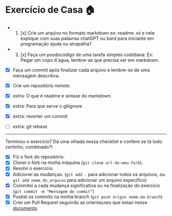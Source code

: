 # Exercício de Casa 🏠 

- 1. [x] Crie um arquivo no formato markdown ex: readme`.md` e nele explique com suas palavras chatGPT ou bard para iniciante em programação ajuda ou atrapalha?
- 2. [x] Faça um psodocódigo  de uma tarefa simples codidiana: Ex: Pegar um copo d`agua, lembre-se que precisa ser em markdown.
- [x] Faça um commit após finalizar cada arquivo e lembre-se de uma mensagem descritiva.
- [x] Crie um repositório remoto 

- [x] extra: O que é readme e sintase do markdown.
- [x] extra: Para que serve o gitignore
- [x] extra: reverter um commit
- [ ] extra: git rebase
---

Terminou o exercício? Dá uma olhada nessa checklist e confere se tá tudo certinho, combinado?!

- [x] Fiz o fork do repositório.
- [x] Clonei o fork na minha máquina (`git clone url-do-meu-fork`).
- [x] Resolvi o exercício.
- [x] Adicionei as mudanças. (`git add .` para adicionar todos os arquivos, ou `git add nome_do_arquivo` para adicionar um arquivo específico)
- [x] Commitei a cada mudança significativa ou na finalização do exercício (`git commit -m "Mensagem do commit"`)
- [x] Pushei os commits na minha branch (`git push origin nome-da-branch`)
- [x] Criei um Pull Request seguindo as orientaçoes que estao nesse [documento](https://github.com/mflilian/repo-example/blob/main/exercicios/para-casa/instrucoes-pull-request.md).
